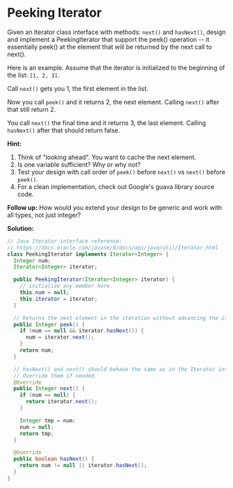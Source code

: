 # Peeking Iterator

Given an Iterator class interface with methods: `next()` and `hasNext()`, design and implement a PeekingIterator that support the peek() operation -- it essentially peek() at the element that will be returned by the next call to next().

Here is an example. Assume that the iterator is initialized to the beginning of the list: `[1, 2, 3]`.

Call `next()` gets you 1, the first element in the list.

Now you call `peek()` and it returns 2, the next element. Calling `next()` after that still return 2.

You call `next()` the final time and it returns 3, the last element. Calling `hasNext()` after that should return false.

**Hint:**

1. Think of "looking ahead". You want to cache the next element.
2. Is one variable sufficient? Why or why not?
3. Test your design with call order of `peek()` before `next()` vs `next()` before `peek()`.
4. For a clean implementation, check out Google's guava library source code.

**Follow up:** How would you extend your design to be generic and work with all types, not just integer?

**Solution:**
```java
// Java Iterator interface reference:
// https://docs.oracle.com/javase/8/docs/api/java/util/Iterator.html
class PeekingIterator implements Iterator<Integer> {
  Integer num;
  Iterator<Integer> iterator;

  public PeekingIterator(Iterator<Integer> iterator) {
    // initialize any member here.
    this.num = null;
    this.iterator = iterator;
  }

  // Returns the next element in the iteration without advancing the iterator.
  public Integer peek() {
    if (num == null && iterator.hasNext()) {
      num = iterator.next();
    }
    return num;
  }

  // hasNext() and next() should behave the same as in the Iterator interface.
  // Override them if needed.
  @Override
  public Integer next() {
    if (num == null) {
      return iterator.next();
    }

    Integer tmp = num;
    num = null;
    return tmp;
  }

  @Override
  public boolean hasNext() {
    return num != null || iterator.hasNext();
  }
}
```
